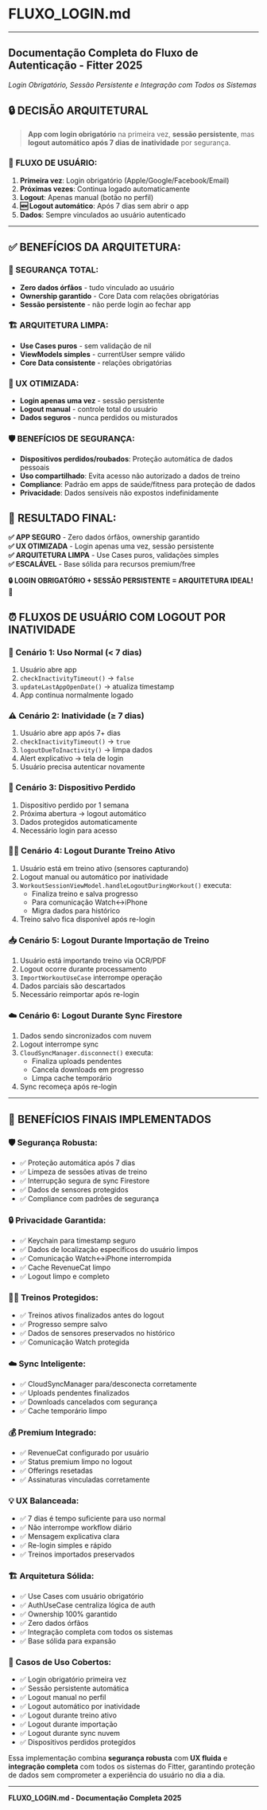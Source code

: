 # FLUXO_LOGIN.md

---

## **Documentação Completa do Fluxo de Autenticação - Fitter 2025**
*Login Obrigatório, Sessão Persistente e Integração com Todos os Sistemas*

## 🔒 **DECISÃO ARQUITETURAL**

> **App com login obrigatório** na primeira vez, **sessão persistente**, mas **logout automático após 7 dias de inatividade** por segurança.

### 📱 **FLUXO DE USUÁRIO:**
1. **Primeira vez**: Login obrigatório (Apple/Google/Facebook/Email)
2. **Próximas vezes**: Continua logado automaticamente
3. **Logout**: Apenas manual (botão no perfil)
4. **🆕 Logout automático**: Após 7 dias sem abrir o app
5. **Dados**: Sempre vinculados ao usuário autenticado

---

## ✅ **BENEFÍCIOS DA ARQUITETURA:**

### **🔐 SEGURANÇA TOTAL:**
- **Zero dados órfãos** - tudo vinculado ao usuário
- **Ownership garantido** - Core Data com relações obrigatórias
- **Sessão persistente** - não perde login ao fechar app

### **🏗️ ARQUITETURA LIMPA:**
- **Use Cases puros** - sem validação de nil
- **ViewModels simples** - currentUser sempre válido
- **Core Data consistente** - relações obrigatórias

### **📱 UX OTIMIZADA:**
- **Login apenas uma vez** - sessão persistente
- **Logout manual** - controle total do usuário
- **Dados seguros** - nunca perdidos ou misturados

### **🛡️ BENEFÍCIOS DE SEGURANÇA:**
- **Dispositivos perdidos/roubados**: Proteção automática de dados pessoais
- **Uso compartilhado**: Evita acesso não autorizado a dados de treino  
- **Compliance**: Padrão em apps de saúde/fitness para proteção de dados
- **Privacidade**: Dados sensíveis não expostos indefinidamente

## 🎉 **RESULTADO FINAL:**

**✅ APP SEGURO** - Zero dados órfãos, ownership garantido  
**✅ UX OTIMIZADA** - Login apenas uma vez, sessão persistente  
**✅ ARQUITETURA LIMPA** - Use Cases puros, validações simples  
**✅ ESCALÁVEL** - Base sólida para recursos premium/free  

**🔒 LOGIN OBRIGATÓRIO + SESSÃO PERSISTENTE = ARQUITETURA IDEAL! 🚀** 

## ⏰ **FLUXOS DE USUÁRIO COM LOGOUT POR INATIVIDADE**

### **🔄 Cenário 1: Uso Normal (< 7 dias)**
1. Usuário abre app
2. `checkInactivityTimeout()` → `false`
3. `updateLastAppOpenDate()` → atualiza timestamp
4. App continua normalmente logado

### **⚠️ Cenário 2: Inatividade (≥ 7 dias)**
1. Usuário abre app após 7+ dias
2. `checkInactivityTimeout()` → `true`
3. `logoutDueToInactivity()` → limpa dados
4. Alert explicativo → tela de login
5. Usuário precisa autenticar novamente

### **📱 Cenário 3: Dispositivo Perdido**
1. Dispositivo perdido por 1 semana
2. Próxima abertura → logout automático
3. Dados protegidos automaticamente
4. Necessário login para acesso

### **🏋️‍♂️ Cenário 4: Logout Durante Treino Ativo**
1. Usuário está em treino ativo (sensores capturando)
2. Logout manual ou automático por inatividade
3. `WorkoutSessionViewModel.handleLogoutDuringWorkout()` executa:
   - Finaliza treino e salva progresso
   - Para comunicação Watch↔iPhone
   - Migra dados para histórico
4. Treino salvo fica disponível após re-login

### **📥 Cenário 5: Logout Durante Importação de Treino**
1. Usuário está importando treino via OCR/PDF
2. Logout ocorre durante processamento
3. `ImportWorkoutUseCase` interrompe operação
4. Dados parciais são descartados
5. Necessário reimportar após re-login

### **☁️ Cenário 6: Logout Durante Sync Firestore**
1. Dados sendo sincronizados com nuvem
2. Logout interrompe sync
3. `CloudSyncManager.disconnect()` executa:
   - Finaliza uploads pendentes
   - Cancela downloads em progresso
   - Limpa cache temporário
4. Sync recomeça após re-login

---

## 🎯 **BENEFÍCIOS FINAIS IMPLEMENTADOS**

### **🛡️ Segurança Robusta:**
- ✅ Proteção automática após 7 dias
- ✅ Limpeza de sessões ativas de treino
- ✅ Interrupção segura de sync Firestore
- ✅ Dados de sensores protegidos
- ✅ Compliance com padrões de segurança

### **🔒 Privacidade Garantida:**
- ✅ Keychain para timestamp seguro
- ✅ Dados de localização específicos do usuário limpos
- ✅ Comunicação Watch↔iPhone interrompida
- ✅ Cache RevenueCat limpo
- ✅ Logout limpo e completo

### **🏋️‍♂️ Treinos Protegidos:**
- ✅ Treinos ativos finalizados antes do logout
- ✅ Progresso sempre salvo
- ✅ Dados de sensores preservados no histórico
- ✅ Comunicação Watch protegida

### **☁️ Sync Inteligente:**
- ✅ CloudSyncManager para/desconecta corretamente
- ✅ Uploads pendentes finalizados
- ✅ Downloads cancelados com segurança
- ✅ Cache temporário limpo

### **💰 Premium Integrado:**
- ✅ RevenueCat configurado por usuário
- ✅ Status premium limpo no logout
- ✅ Offerings resetadas
- ✅ Assinaturas vinculadas corretamente

### **💡 UX Balanceada:**
- ✅ 7 dias é tempo suficiente para uso normal
- ✅ Não interrompe workflow diário
- ✅ Mensagem explicativa clara
- ✅ Re-login simples e rápido
- ✅ Treinos importados preservados

### **🏗️ Arquitetura Sólida:**
- ✅ Use Cases com usuário obrigatório
- ✅ AuthUseCase centraliza lógica de auth
- ✅ Ownership 100% garantido
- ✅ Zero dados órfãos
- ✅ Integração completa com todos os sistemas
- ✅ Base sólida para expansão

### **📱 Casos de Uso Cobertos:**
- ✅ Login obrigatório primeira vez
- ✅ Sessão persistente automática
- ✅ Logout manual no perfil
- ✅ Logout automático por inatividade
- ✅ Logout durante treino ativo
- ✅ Logout durante importação
- ✅ Logout durante sync nuvem
- ✅ Dispositivos perdidos protegidos

Essa implementação combina **segurança robusta** com **UX fluida** e **integração completa** com todos os sistemas do Fitter, garantindo proteção de dados sem comprometer a experiência do usuário no dia a dia.

---

**FLUXO_LOGIN.md - Documentação Completa 2025** 